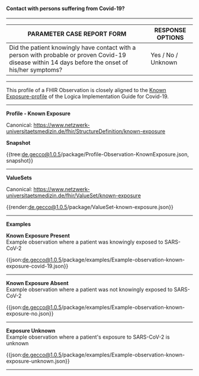 #### Contact with persons suffering from Covid-19?

---

| PARAMETER CASE REPORT FORM | RESPONSE OPTIONS |
|--------------|-----------|
| Did the patient knowingly have contact with a person with probable or proven Covid-19 disease within 14 days before the onset of his/her symptoms? | Yes / No / Unknown | 

---

This profile of a FHIR Observation is closely aligned to the [Known Exposure-profile](https://covid-19-ig.logicahealth.org/StructureDefinition-known-exposure.html) of the Logica Implementation Guide for Covid-19. 

---

**Profile - Known Exposure**

Canonical: https://www.netzwerk-universitaetsmedizin.de/fhir/StructureDefinition/known-exposure

**Snapshot**

{{tree:de.gecco@1.0.5/package/Profile-Observation-KnownExposure.json, snapshot}} 

---

**ValueSets**

Canonical: https://www.netzwerk-universitaetsmedizin.de/fhir/ValueSet/known-exposure

{{render:de.gecco@1.0.5/package/ValueSet-known-exposure.json}} 

---

**Examples**

**Known Exposure Present**
<br>
Example observation where a patient was knowingly exposed to SARS-CoV-2

{{json:de.gecco@1.0.5/package/examples/Example-observation-known-exposure-covid-19.json}} 

---

**Known Exposure Absent**
<br>
Example observation where a patient was not knowingly exposed to SARS-CoV-2

{{json:de.gecco@1.0.5/package/examples/Example-observation-known-exposure-no.json}} 

---

**Exposure Unknown**
<br>
Example observation where a patient's exposure to SARS-CoV-2 is unknown

{{json:de.gecco@1.0.5/package/examples/Example-observation-known-exposure-unknown.json}}

---